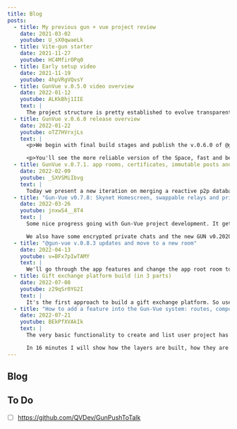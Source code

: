 ```yaml
---
title: Blog
posts:
  - title: My previous gun + vue project review
    date: 2021-03-02
    youtube: U_sX0qwaeLk
  - title: Vite-gun starter
    date: 2021-11-27
    youtube: HC4MfirOPq0
  - title: Early setup video
    date: 2021-11-19
    youtube: 4hpVRgVQvsY
  - title: GunVue v.0.5.0 video overview
    date: 2022-01-12
    youtube: ALKkBhj1IIE
    text: |
      The project structure is pretty established to evolve transparently. Next need to polish the existing functionality before expanding use cases further.
  - title: GunVue v.0.6.0 release overview
    date: 2022-01-22
    youtube: oTZ7HVrxjLs
    text: |
      <p>We begin with final build stages and publish the v.0.6.0 of @gun-vue project live. Then there's an overview of some new and updated features of the app and all it's layers. We got `Stability +10` and great UI design improvements since v.0.5.0. I've added full zip-file support meaning you can upload and download zip-files with you posts and the app will easily handle them client-side. 

      <p>You'll see the more reliable version of the Space, fast and beautiful Feeds and some Users browsing experience. I try to make everything  as modular as I can, so you can imagine how you could combine all these blocks to create some fun p2p web-apps yourself. This power is just one import away!
  - title: GunVue v.0.7.1. app rooms, certificates, immutable posts and bi-directional links between them
    date: 2022-02-09
    youtube: _SXVSMiIbvg
    text: |
      Today we present a new iteration on merging a reactive p2p database with a reactive UI framework together to form a toolbox for everyone to build upon. With v 0.7 we introduce the concept of rooms, that are separate SEA key pairs for use with certificates. Any logged in user can do create some records inside the app room based of a set of certificates, restricting the posting rules. Posts, spaces, users and even rooms are already easily addable to any room by any user. And anyone can create a new room to fill up as he/she wishes. It becomes more and more fun!
  - title: "Gun-Vue v0.7.8: Skynet Homescreen, swappable relays and private encrypted chat"
    date: 2022-03-26
    youtube: jnxwS4__8T4
    text: |
      Some nice progress going with Gun-Vue project development. It gets so much more reliable with the new SIA Skynet Homescreen publication and interchangeable relays. Yes, the volunteer list is still at the centralized GitHub, but it's such a small footprint that may be changed to any other way of delivering the list of available peers. We should share that in gun space too, as the gun-relays package already does.

      We also have some encrypted private chats and the new GUN v0.2020.1236 under the hood. More features to come!
  - title: "@gun-vue v.0.8.3 updates and move to a new room"
    date: 2022-04-13
    youtube: v=BFx7pIwTAMY
    text: |
      We'll go through the app features and change the app root room to a new one to update the data structure.  I've optimized the posts feature for them to form a tree, growing from any post hash.
  - title: Gift exchange platform build (in 3 parts)
    date: 2022-07-08
    youtube: z29qSr0YG2I
    text: |
      It's the first approach to build a gift exchange platform. So users can propose a donation to other user for them to approve the transaction. We start by creating routes and basic logic and proceed to building Gun lists with content-addressing and user signatures. We'll evaluate a couple of ideas and finally get a MVP of sending and receiving gift records. It's just the first steps as this system will grow into a public projects funding system. So the donations will be linked to projects and will have to be used to get them done. But we'll have to build the project management system too. That's going to be next.
  - title: "How to add a feature into the Gun-Vue system: routes, components and composables"
    date: 2022-07-21
    youtube: BEkPfXVAkIk 
    text: |
      The very basic functionality to create and list user project has been added to @gun-vue project. Here is the memo for you (and me) to remember the way we can expand the power of the p2p library. I review the layers from the top: routes and navigation, then the components and then the main logic is built in the composables. 

      In 16 minutes I will show how the layers are built, how they are connected with each other. We got the certificates for users to write to their personal spaces in the current room. For now it's only title, but there will be much more. Projects will include events, objects, tasks and more! I have to invent the way to connect everything together, but make it discoverable and useful for global stats collections.
---
```


## Blog

<Blog :posts="$frontmatter.posts" />

## To Do

- [ ] https://github.com/QVDev/GunPushToTalk

